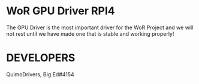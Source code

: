 # WoR GPU Driver RPI4

The GPU Driver is the most important driver for the WoR Project and we will not rest until we have made one that is stable and working properly!

# DEVELOPERS

QuimoDrivers, Big Ed#4154
